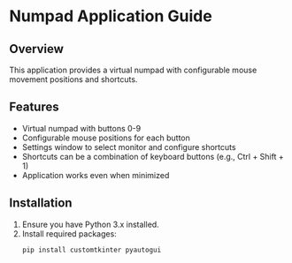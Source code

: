 # Numpad Application Guide

## Overview

This application provides a virtual numpad with configurable mouse movement positions and shortcuts.

## Features

- Virtual numpad with buttons 0-9
- Configurable mouse positions for each button
- Settings window to select monitor and configure shortcuts
- Shortcuts can be a combination of keyboard buttons (e.g., Ctrl + Shift + 1)
- Application works even when minimized

## Installation

1. Ensure you have Python 3.x installed.
2. Install required packages:
   ```sh
   pip install customtkinter pyautogui
   ```

